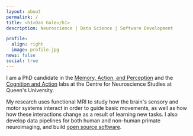 ```yaml
---
layout: about
permalink: /
title: <h1>Dan Gale</h1>
description: Neuroscience | Data Science | Software Development

profile:
  align: right
  image: profile.jpg
news: false
social: true
---
```

I am a PhD candidate in the [Memory, Action, and Perception](http://www.gallivanmaplab.com/) and the [Cognition and Action](http://www.flanaganlab.com/) labs at the Centre for Neuroscience Studies at Queen's University. 

My research uses functional MRI to study how the brain's sensory and motor systems interact in order to guide basic movements, as well as how how these interactions change as a result of learning new tasks. I also develop data pipelines for both human and non-human primate neuroimaging, and build [open source software](/software).